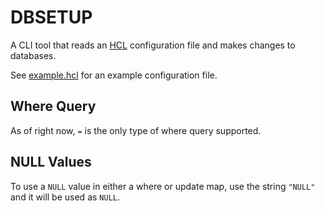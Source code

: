 # DBSETUP

A CLI tool that reads an [HCL](https://github.com/hashicorp/hcl) configuration file and makes changes to databases.

See [example.hcl](example.hcl) for an example configuration file.

## Where Query

As of right now, `=` is the only type of where query supported.

## NULL Values

To use a `NULL` value in either a where or update map, use the string `"NULL"` and it will be used as `NULL`.
